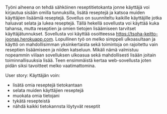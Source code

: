 Työni aiheena on tehdä sähköinen reseptitietokanta jonne käyttäjä voi kirjautua sisään omilla tunnuksilla, lisätä reseptejä ja katsoa muiden käyttäjien lisäämiä reseptejä. Sovellus on suunniteltu kaikille käyttäjille jotka haluavat selata ja lukea reseptejä.
Tällä hekellä sovellusta voi käyttää kuka tahansa, mutta reseptien ja omien tietojen lisäämiseen tarvitset käyttäjätunnukset. Sovellusta voi käyttää osoitteessa https://tsoha-keitto-joonas.herokuapp.com.
Lopullinen työ on melko simppeli ulkoasultaan ja käyttö on mahdollisimman yksinkertaista sekä toimintoja on rajoitettu vain reseptien lisäämiseen ja niiden katseluun. Mikäli nämä valmistuu nopeammin viilaan sovelluksen ulkoasua sekä mahdollisesti lisään joitain toiminnallisuuksia lisää.
Teen ensimmäistä kertaa web-sovellusta joten pidän siksi tavoitteet melko vaatimattomina.

User story:
Käyttäjän voin: 
- lisätä omia reseptejä tietokantaan
- selata muiden käyttäjien reseptejä
- muokata omia tietojani
- tykätä resepteistä
- nähdä kaikki tietokannsta löytyvät reseptit


